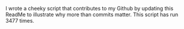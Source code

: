 I wrote a cheeky script that contributes to my Github by updating this ReadMe to illustrate why more than commits matter. This script has run 3477 times.